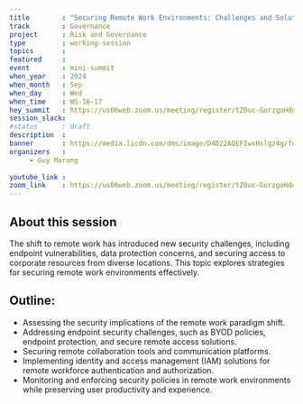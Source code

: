 ```yaml
---
title        : "Securing Remote Work Environments: Challenges and Solutions (panel)"
track        : Governance
project      : Risk and Governance
type         : working-session
topics       : 
featured     :
event        : mini-summit
when_year    : 2024
when_month   : Sep
when_day     : Wed
when_time    : WS-16-17
hey_summit   : https://us06web.zoom.us/meeting/register/tZ0uc-GurzgoHdeXPKv1URG-eY2LhbDuh0_o
session_slack:
#status      : draft
description  :
banner       : https://media.licdn.com/dms/image/D4D22AQEFIwxHslgz4g/feedshare-shrink_2048_1536/0/1716475070580?e=2147483647&v=beta&t=lAlhRHMuFfE9ukstcu9CmvZTYaUpH5NCoJ0gWHwcnv4
organizers   :
     - Guy Marong
    
youtube_link : 
zoom_link    : https://us06web.zoom.us/meeting/register/tZ0uc-GurzgoHdeXPKv1URG-eY2LhbDuh0_o
---
```


## About this session
The shift to remote work has introduced new security challenges, including endpoint vulnerabilities, data protection concerns, and securing access to corporate resources from diverse locations. This topic explores strategies for securing remote work environments effectively.

## Outline:
- Assessing the security implications of the remote work paradigm shift.
- Addressing endpoint security challenges, such as BYOD policies, endpoint protection, and secure remote access solutions.
- Securing remote collaboration tools and communication platforms.
- Implementing identity and access management (IAM) solutions for remote workforce authentication and authorization.
- Monitoring and enforcing security policies in remote work environments while preserving user productivity and experience.
